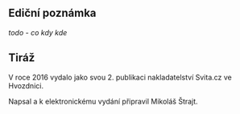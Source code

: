 ## Ediční poznámka

*todo - co kdy kde*

## Tiráž

V roce 2016 vydalo jako svou 2. publikaci nakladatelství Svita.cz ve Hvozdnici.

Napsal a k elektronickému vydání připravil Mikoláš Štrajt.
